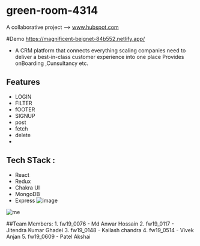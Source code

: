 # green-room-4314
A collaborative project --> www.hubspot.com

#Demo
https://magnificent-beignet-84b552.netlify.app/

* A CRM platform that connects everything scaling companies need to deliver a best-in-class customer experience into one place
Provides onBoarding ,Cunsultancy etc.
## Features
- LOGIN
- FILTER
- fOOTER
- SIGNUP
- post
- fetch
- delete
- 

## Tech STack :
- React
- Redux
- Chakra UI
- MongoDB
- Express
![image](https://user-images.githubusercontent.com/96822665/208614697-23a826ad-0276-423f-b7ea-9ce3f614bd28.png)

![me](https://user-images.githubusercontent.com/103638817/208615757-925689c2-c601-45df-babf-965726f5d98a.png)

##Team Members:
            1. fw19_0076 - Md Anwar Hossain
            2. fw19_0117 - Jitendra Kumar Ghadei
            3. fw19_0148 - Kailash chandra
            4. fw19_0514 - Vivek Anjan
            5. fw19_0609 - Patel Akshai
